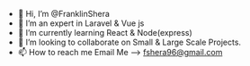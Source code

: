 - 👋 Hi, I’m @FranklinShera
- 👀 I’m an expert in Laravel & Vue js
- 🌱 I’m currently learning React & Node(express)
- 💞️ I’m looking to collaborate on Small & Large Scale Projects.
- 📫 How to reach me Email Me --> fshera96@gmail.com

<!---
FranklinShera/FranklinShera is a ✨ special ✨ repository because its `README.md` (this file) appears on your GitHub profile.
You can click the Preview link to take a look at your changes.
--->

